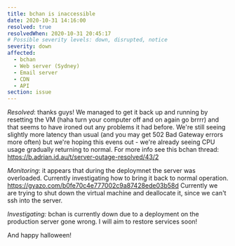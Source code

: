```yaml
---
title: bchan is inaccessible
date: 2020-10-31 14:16:00
resolved: true
resolvedWhen: 2020-10-31 20:45:17
# Possible severity levels: down, disrupted, notice
severity: down
affected:
  - bchan
  - Web server (Sydney)
  - Email server
  - CDN
  - API
section: issue
---
```


*Resolved*: thanks guys! We managed to get it back up and running by resetting the VM (haha turn your computer off and on again go brrrr) and that seems to have ironed out any problems it had before. We're still seeing slightly more latency than usual (and you may get 502 Bad Gateway errors more often) but we're hoping this evens out - we're already seeing CPU usage gradually returning to normal. For more info see this bchan thread: https://b.adrian.id.au/t/server-outage-resolved/43/2

*Monitoring*: it appears that during the deploymnet the server was overloaded. Currently investigating how to bring it back to normal operation. https://gyazo.com/b0fe70c4e777002c9a87428ede03b58d Currently we are trying to shut down the virtual machine and deallocate it, since we can't ssh into the server.

*Investigating:* bchan is currently down due to a deployment on the production server gone wrong. I will aim to restore services soon!

And happy halloween!
